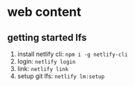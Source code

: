 # web content

## getting started lfs

1. install netlify cli: `npm i -g netlify-cli`
2. login: `netlify login`
3. link: `netlify link`
4. setup git lfs: `netlify lm:setup`
